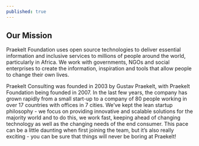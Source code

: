 ```yaml
---
published: true
---
```




## Our Mission

Praekelt Foundation uses open source technologies to deliver essential information and inclusive services to millions of people around the world, particularly in Africa. We work with governments, NGOs and social enterprises to create the information, inspiration and tools that allow people to change their own lives.

Praekelt Consulting was founded in 2003 by Gustav Praekelt, with Praekelt Foundation being founded in 2007. In the last few years, the company has grown rapidly from a small start-up to a company of 80 people working in over 17 countries with offices in 7 cities. We’ve kept the lean startup philosophy - we focus on providing innovative and scalable solutions for the majority world and to do this, we work fast, keeping ahead of changing technology as well as the changing needs of the end consumer. This pace can be a little daunting when first joining the team, but it’s also really exciting - you can be sure that things will never be boring at Praekelt!
